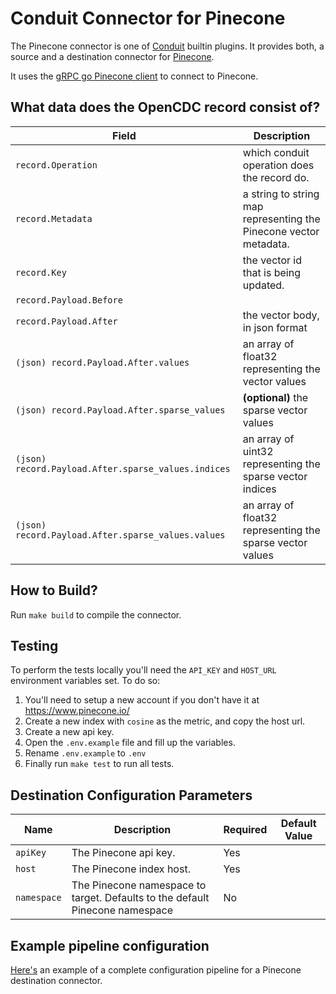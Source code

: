 # Conduit Connector for Pinecone

The Pinecone connector is one of [Conduit](https://github.com/ConduitIO/conduit) builtin plugins. It provides both, a source and a destination connector for [Pinecone](https://www.Pinecone.io/).

It uses the [gRPC go Pinecone client](github.com/Pinecone-io/go-Pinecone) to connect to Pinecone.

## What data does the OpenCDC record consist of?

| Field                   | Description                                                                             |
|-------------------------|-----------------------------------------------------------------------------------------|
| `record.Operation`      | which conduit operation does the record do.                                             |
| `record.Metadata`       | a string to string map representing the Pinecone vector metadata.                       |
| `record.Key`            | the vector id that is being updated.                                                    |
| `record.Payload.Before` | <empty>                                                                                 |
| `record.Payload.After`  | the vector body, in json format             | 
| `(json) record.Payload.After.values`  | an array of float32 representing the vector values              | 
| `(json) record.Payload.After.sparse_values`  | **(optional)** the sparse vector values               | 
| `(json) record.Payload.After.sparse_values.indices`  | an array of uint32 representing the sparse vector indices              | 
| `(json) record.Payload.After.sparse_values.values`  | an array of float32 representing the sparse vector values               | 

## How to Build?

Run `make build` to compile the connector.

## Testing

To perform the tests locally you'll need the `API_KEY` and `HOST_URL` environment variables set. To do so:

1. You'll need to setup a new account if you don't have it at https://www.pinecone.io/   
2. Create a new index with `cosine` as the metric, and copy the host url.
3. Create a new api key.
4. Open the `.env.example` file and fill up the variables.
5. Rename `.env.example` to `.env`
6. Finally run `make test` to run all tests.                       

## Destination Configuration Parameters

| Name                   | Description                                                                 | Required | Default Value |
|------------------------|-----------------------------------------------------------------------------|----------|---------------|
| `apiKey`            | The Pinecone api key.                          | Yes      |               |
| `host`            | The Pinecone index host.                          | Yes      |               |
| `namespace`            | The Pinecone namespace to target. Defaults to the default Pinecone namespace                           | No      |               |

## Example pipeline configuration

[Here's](./pipeline.destination.yml) an example of a complete configuration pipeline for a Pinecone destination connector.